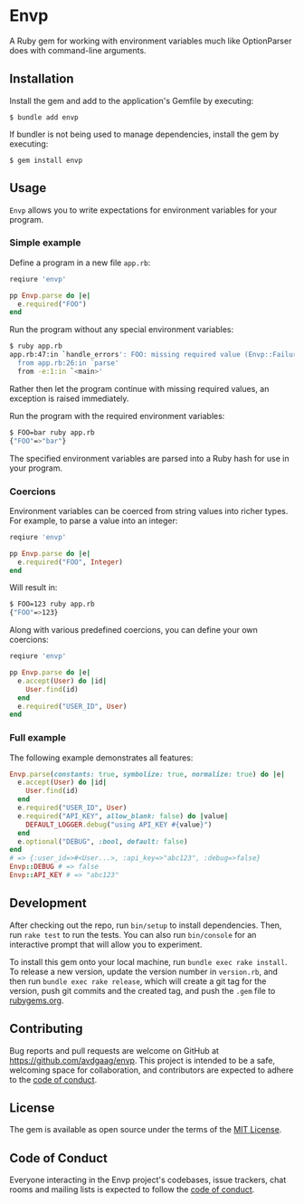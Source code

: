 # Envp

A Ruby gem for working with environment variables much like OptionParser does with command-line arguments.

## Installation

Install the gem and add to the application's Gemfile by executing:

    $ bundle add envp

If bundler is not being used to manage dependencies, install the gem by executing:

    $ gem install envp

## Usage

`Envp` allows you to write expectations for environment variables for your program.

### Simple example

Define a program in a new file `app.rb`:

``` ruby
reqiure 'envp'

pp Envp.parse do |e|
  e.required("FOO")
end
```

Run the program without any special environment variables:

``` sh
$ ruby app.rb
app.rb:47:in `handle_errors': FOO: missing required value (Envp::Failure)
  from app.rb:26:in `parse'
  from -e:1:in `<main>'
```

Rather then let the program continue with missing required values, an exception is raised immediately.

Run the program with the required environment variables:

``` sh
$ FOO=bar ruby app.rb
{"FOO"=>"bar"}
```

The specified environment variables are parsed into a Ruby hash for use in your program.

### Coercions

Environment variables can be coerced from string values into richer types. For example, to parse a value into an integer:

``` ruby
reqiure 'envp'

pp Envp.parse do |e|
  e.required("FOO", Integer)
end
```

Will result in:

``` sh
$ FOO=123 ruby app.rb
{"FOO"=>123}
```

Along with various predefined coercions, you can define your own coercions:

``` ruby
reqiure 'envp'

pp Envp.parse do |e|
  e.accept(User) do |id|
    User.find(id)
  end
  e.required("USER_ID", User)
end
```

### Full example

The following example demonstrates all features:

``` ruby
Envp.parse(constants: true, symbolize: true, normalize: true) do |e|
  e.accept(User) do |id|
    User.find(id)
  end
  e.required("USER_ID", User)
  e.required("API_KEY", allow_blank: false) do |value|
    DEFAULT_LOGGER.debug("using API_KEY #{value}")
  end
  e.optional("DEBUG", :bool, default: false)
end
# => {:user_id=>#<User...>, :api_key=>"abc123", :debug=>false}
Envp::DEBUG # => false
Envp::API_KEY # => "abc123"
```

## Development

After checking out the repo, run `bin/setup` to install dependencies. Then, run `rake test` to run the tests. You can also run `bin/console` for an interactive prompt that will allow you to experiment.

To install this gem onto your local machine, run `bundle exec rake install`. To release a new version, update the version number in `version.rb`, and then run `bundle exec rake release`, which will create a git tag for the version, push git commits and the created tag, and push the `.gem` file to [rubygems.org](https://rubygems.org).

## Contributing

Bug reports and pull requests are welcome on GitHub at https://github.com/avdgaag/envp. This project is intended to be a safe, welcoming space for collaboration, and contributors are expected to adhere to the [code of conduct](https://github.com/avdgaag/envp/blob/main/CODE_OF_CONDUCT.md).

## License

The gem is available as open source under the terms of the [MIT License](https://opensource.org/licenses/MIT).

## Code of Conduct

Everyone interacting in the Envp project's codebases, issue trackers, chat rooms and mailing lists is expected to follow the [code of conduct](https://github.com/avdgaag/envp/blob/main/CODE_OF_CONDUCT.md).
